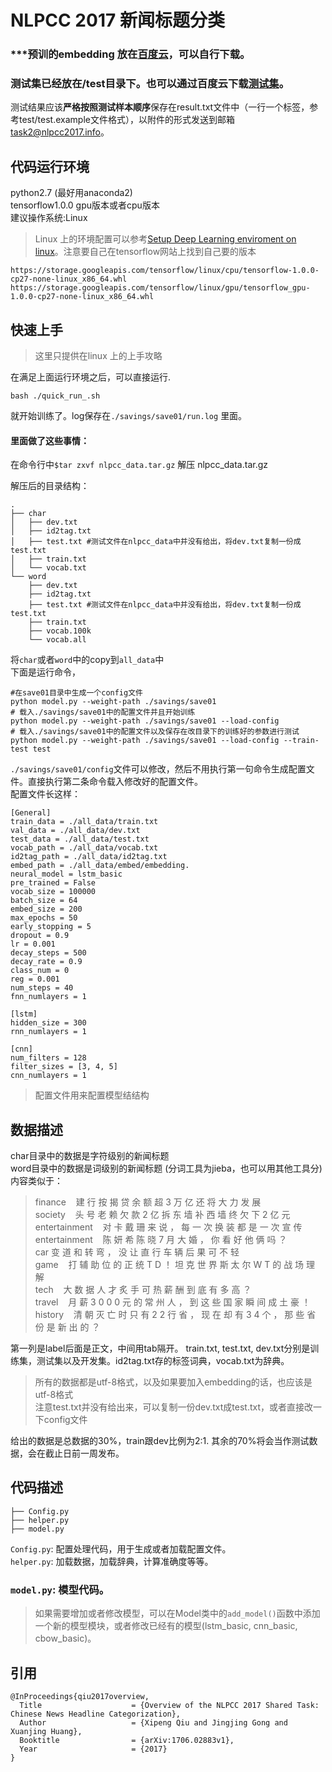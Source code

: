 # NLPCC 2017 新闻标题分类
### ***预训的embedding 放在[百度云](https://pan.baidu.com/s/1mhPddpu)，可以自行下载。
### 测试集已经放在/test目录下。也可以通过百度云下载[测试集](https://pan.baidu.com/s/1qXYzB5a)。
测试结果应该**严格按照测试样本顺序**保存在result.txt文件中（一行一个标签，参考test/test.example文件格式），以附件的形式发送到邮箱 task2@nlpcc2017.info。


## 代码运行环境
python2.7 (最好用anaconda2)<br>
tensorflow1.0.0 gpu版本或者cpu版本<br>
建议操作系统:Linux<br>

> Linux 上的环境配置可以参考[Setup Deep Learning enviroment on linux](https://jerrikeph.github.io/setup-deep-learning-enviroment-on-linux.html)。注意要自己在tensorflow网站上找到自己要的版本<br>

	https://storage.googleapis.com/tensorflow/linux/cpu/tensorflow-1.0.0-cp27-none-linux_x86_64.whl
	https://storage.googleapis.com/tensorflow/linux/gpu/tensorflow_gpu-1.0.0-cp27-none-linux_x86_64.whl

## 快速上手
> 这里只提供在linux 上的上手攻略

在满足上面运行环境之后，可以直接运行.
	
	bash ./quick_run_.sh

就开始训练了。log保存在`./savings/save01/run.log` 里面。
#### 里面做了这些事情：

在命令行中`$tar zxvf nlpcc_data.tar.gz` 解压 nlpcc_data.tar.gz<br>

解压后的目录结构：

	.
	├── char
	│   ├── dev.txt
	│   ├── id2tag.txt
	│   ├── test.txt #测试文件在nlpcc_data中并没有给出，将dev.txt复制一份成test.txt
	│   ├── train.txt
	│   └── vocab.txt
	└── word
	    ├── dev.txt
	    ├── id2tag.txt
	    ├── test.txt #测试文件在nlpcc_data中并没有给出，将dev.txt复制一份成test.txt
	    ├── train.txt
	    ├── vocab.100k
	    └── vocab.all


将`char`或者`word`中的copy到`all_data`中<br>
下面是运行命令，

	#在save01目录中生成一个config文件
	python model.py --weight-path ./savings/save01 
	# 载入./savings/save01中的配置文件并且开始训练
	python model.py --weight-path ./savings/save01 --load-config
	# 载入./savings/save01中的配置文件以及保存在改目录下的训练好的参数进行测试
	python model.py --weight-path ./savings/save01 --load-config --train-test test

`./savings/save01/config`文件可以修改，然后不用执行第一句命令生成配置文件。直接执行第二条命令载入修改好的配置文件。<br>
配置文件长这样：

	[General]
	train_data = ./all_data/train.txt
	val_data = ./all_data/dev.txt
	test_data = ./all_data/test.txt
	vocab_path = ./all_data/vocab.txt
	id2tag_path = ./all_data/id2tag.txt
	embed_path = ./all_data/embed/embedding.
	neural_model = lstm_basic
	pre_trained = False
	vocab_size = 100000
	batch_size = 64
	embed_size = 200
	max_epochs = 50
	early_stopping = 5
	dropout = 0.9
	lr = 0.001
	decay_steps = 500
	decay_rate = 0.9
	class_num = 0
	reg = 0.001
	num_steps = 40
	fnn_numlayers = 1

	[lstm]
	hidden_size = 300
	rnn_numlayers = 1

	[cnn]
	num_filters = 128
	filter_sizes = [3, 4, 5]
	cnn_numlayers = 1
> 配置文件用来配置模型结结构


## 数据描述
char目录中的数据是字符级别的新闻标题<br>
word目录中的数据是词级别的新闻标题 (分词工具为jieba，也可以用其他工具分)<br>
内容类似于：
> finance&nbsp;&nbsp;&nbsp;&nbsp;建 行 按 揭 贷 余 额 超 3 万 亿 还 将 大 力 发 展<br>
society&nbsp;&nbsp;&nbsp;&nbsp;头 号 老 赖 欠 款 2 亿 拆 东 墙 补 西 墙 终 欠 下 2 亿 元<br>
entertainment&nbsp;&nbsp;&nbsp;&nbsp;对 卡 戴 珊 来 说 ， 每 一 次 换 装 都 是 一 次 宣 传<br>
entertainment&nbsp;&nbsp;&nbsp;&nbsp;陈 妍 希 陈 晓 7 月 大 婚 ， 你 看 好 他 俩 吗 ？<br>
car	变 道 和 转 弯 ， 没 让 直 行 车 辆 后 果 可 不 轻<br>
game&nbsp;&nbsp;&nbsp;&nbsp;打 辅 助 位 的 正 统 T D ！ 坦 克 世 界 斯 太 尔 W T 的 战 场 理 解<br>
tech&nbsp;&nbsp;&nbsp;&nbsp;大 数 据 人 才 炙 手 可 热 薪 酬 到 底 有 多 高 ？<br>
travel&nbsp;&nbsp;&nbsp;&nbsp;月 薪 3 0 0 0 元 的 常 州 人 ， 到 这 些 国 家 瞬 间 成 土 豪 ！<br>
history&nbsp;&nbsp;&nbsp;&nbsp;清 朝 灭 亡 时 只 有 2 2 行 省 ， 现 在 却 有 3 4 个 ， 那 些 省 份 是 新 出 的 ？<br>

第一列是label后面是正文，中间用tab隔开。
train.txt, test.txt, dev.txt分别是训练集，测试集以及开发集。id2tag.txt存的标签词典，vocab.txt为辞典。
> 所有的数据都是utf-8格式，以及如果要加入embedding的话，也应该是utf-8格式<br>
> 注意test.txt并没有给出来，可以复制一份dev.txt成test.txt，或者直接改一下config文件

给出的数据是总数据的30%，train跟dev比例为2:1. 其余的70%将会当作测试数据，会在截止日前一周发布。

## 代码描述
	├── Config.py
	├── helper.py
	├── model.py
	
 `Config.py`: 配置处理代码，用于生成或者加载配置文件。<br>
 `helper.py`: 加载数据，加载辞典，计算准确度等等。<br>
### `model.py`: 模型代码。
> 如果需要增加或者修改模型，可以在Model类中的`add_model()`函数中添加一个新的模型模块，或者修改已经有的模型(lstm_basic, cnn_basic, cbow_basic)。

## 引用

```
@InProceedings{qiu2017overview,
  Title                    = {Overview of the NLPCC 2017 Shared Task: Chinese News Headline Categorization},
  Author                   = {Xipeng Qiu and Jingjing Gong and Xuanjing Huang},
  Booktitle                = {arXiv:1706.02883v1},
  Year                     = {2017}
}
```
